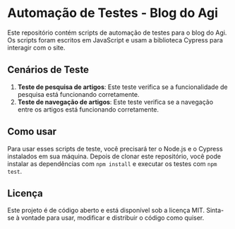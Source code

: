 # Automação de Testes - Blog do Agi

Este repositório contém scripts de automação de testes para o blog do Agi. Os scripts foram escritos em JavaScript e usam a biblioteca Cypress para interagir com o site.

## Cenários de Teste

1. **Teste de pesquisa de artigos**: Este teste verifica se a funcionalidade de pesquisa está funcionando corretamente.
2. **Teste de navegação de artigos**: Este teste verifica se a navegação entre os artigos está funcionando corretamente.

## Como usar

Para usar esses scripts de teste, você precisará ter o Node.js e o Cypress instalados em sua máquina. Depois de clonar este repositório, você pode instalar as dependências com `npm install` e executar os testes com `npm test`.

## Licença

Este projeto é de código aberto e está disponível sob a licença MIT. Sinta-se à vontade para usar, modificar e distribuir o código como quiser.
